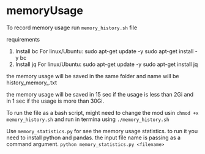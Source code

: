 # memoryUsage

To record memory usage run `memory_history.sh` file

requirements
1. Install bc
    For linux/Ubuntu: 
      sudo apt-get update -y
      sudo apt-get install -y bc
2. Install jq
    For linux/Ubuntu: 
      sudo apt-get update -y
      sudo apt-get install jq

the memory usage will be saved in the same folder and name will be history_memory_<DATE>.txt
  
the memory usage will be saved in 15 sec if the usage is less than 2Gi and in 1 sec if the usage is more than 30Gi. 
  
To run the file as a bash script, might need to change the mod usin `chmod +x memory_history.sh` and run in termina using `./memory_history.sh`
  
  
Use `memory_statistics.py` for see the memory usage statistics. to run it you need to install python and pandas.
the input file name is passing as a command argument. `python memory_statistics.py <filename>`
